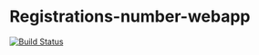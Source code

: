 # Registrations-number-webapp
[![Build Status](https://travis-ci.org/AmirahDavids/Registrations-number-webapp.svg?branch=master)](https://travis-ci.org/AmirahDavids/Registrations-number-webapp)